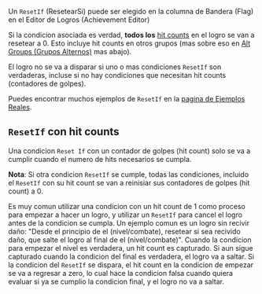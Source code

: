 Un `ResetIf` (ResetearSi) puede ser elegido en la columna de Bandera (Flag) en el Editor de Logros (Achievement Editor)

Si la condicion asociada es verdad, **todos los** [hit counts](Hit-Counts-es) en el logro se van a resetear a 0. Esto incluye hit counts en otros grupos (mas sobre eso en [Alt Groups (Grupos Alternos)](Alt-Groups-es) mas abajo).

El logro no se va a disparar si uno o mas condiciones `ResetIf` son verdaderas, incluse si no hay condiciones que necesitan hit counts (contadores de golpes).

Puedes encontrar muchos ejemplos de `ResetIf` en la [pagina de Ejemplos Reales](Real-Examples-es).

## `ResetIf` con hit counts

Una condicion `Reset If` con un contador de golpes (hit count) solo se va a cumplir cuando el numero de hits necesarios se cumpla.

**Nota**: Si otra condicion `ResetIf` se cumple, todas las condiciones, incluido el `ResetIf` con su hit count se van a reinisiar sus contadores de golpes (hit count) a 0.

Es muy comun utilizar una condicion con un hit count de 1 como proceso para empezar a hacer un logro, y utilizar un `ResetIf` para cancel el logro antes de la condicion se cumpla. Un ejemplo comun es un logro sin recivir daño: "Desde el principio de el (nivel/combate), resetear si sea recivido daño, que salte el logro al final de el (nivel/combate)". Cuando la condicion para empezar el nivel es verdadera, un hit count es capturado. Si aun sigue capturado cuando la condicion del final es verdadera, el logro va a saltar. Si la condicion del `ResetIf` se dispara, el hit count en la condicion de empezar se va a regresar a zero, lo cual hace la condicion falsa cuando quiera evaluar si ya se cumplio la condicion final, y el logro no va a saltar.
